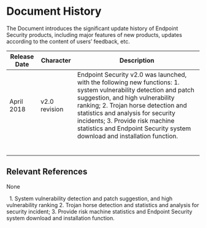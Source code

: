 # Document History

The Document introduces the significant update history of Endpoint Security products, including major features of new products, updates according to the content of users’ feedback, etc.

|Release Date|Character|Description|
|-|-|-|
|April 2018|v2.0 revision|Endpoint Security v2.0 was launched, with the following new functions: 1. system vulnerability detection and patch suggestion, and high vulnerability ranking; 2. Trojan horse detection and statistics and analysis for security incidents; 3. Provide risk machine statistics and Endpoint Security system download and installation function. |
||||
||||
||||
||||
|||  |
||||


## Relevant References

None

  1. System vulnerability detection and patch suggestion, and high vulnerability ranking 2. Trojan horse detection and statistics and analysis for security incident; 3. Provide risk machine statistics and Endpoint Security system download and installation function.  